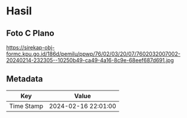 # Hasil

## Foto C Plano

https://sirekap-obj-formc.kpu.go.id/186d/pemilu/ppwp/76/02/03/20/07/7602032007002-20240214-232305--10250b49-ca49-4a16-8c9e-68eef687d691.jpg


## Metadata

| Key        | Value               |
| ---------- | ------------------- |
| Time Stamp | 2024-02-16 22:01:00 |



